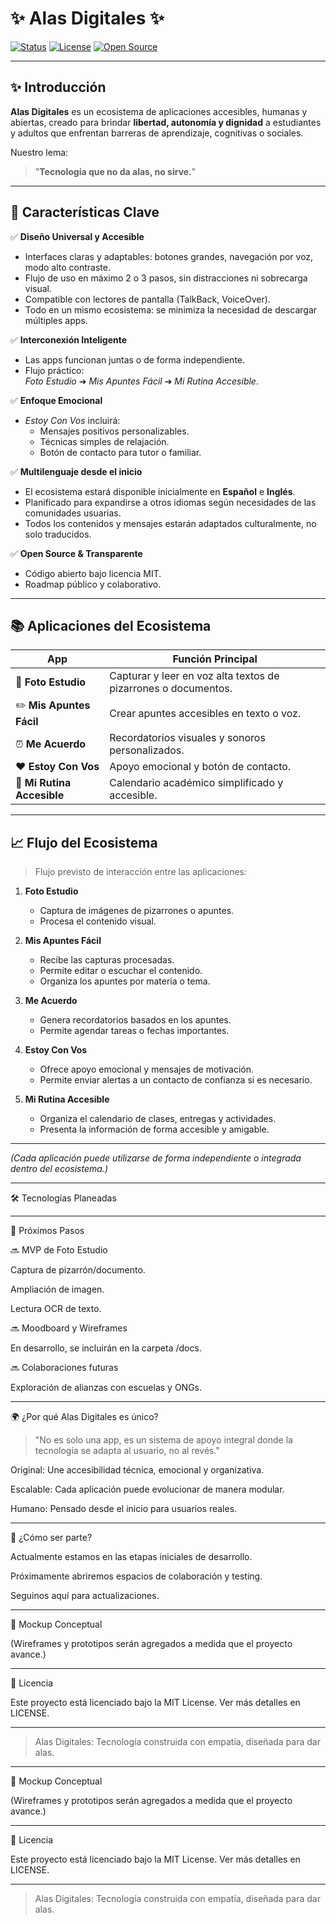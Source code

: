 # ✨ Alas Digitales ✨

[![Status](https://img.shields.io/badge/status-early%20development-blueviolet)]()
[![License](https://img.shields.io/badge/license-MIT-brightgreen)]()
[![Open Source](https://img.shields.io/badge/open--source-yes-success)]()

---

## ✨️ Introducción

**Alas Digitales** es un ecosistema de aplicaciones accesibles, humanas y abiertas, creado para brindar **libertad, autonomía y dignidad** a estudiantes y adultos que enfrentan barreras de aprendizaje, cognitivas o sociales.

Nuestro lema:  
> "**Tecnología que no da alas, no sirve.**"

---

## 🚀 Características Clave

✅ **Diseño Universal y Accesible**  
- Interfaces claras y adaptables: botones grandes, navegación por voz, modo alto contraste.
- Flujo de uso en máximo 2 o 3 pasos, sin distracciones ni sobrecarga visual.
- Compatible con lectores de pantalla (TalkBack, VoiceOver).
- Todo en un mismo ecosistema: se minimiza la necesidad de descargar múltiples apps.

✅ **Interconexión Inteligente**  
- Las apps funcionan juntas o de forma independiente.
- Flujo práctico:  
  *Foto Estudio* ➔ *Mis Apuntes Fácil* ➔ *Mi Rutina Accesible*.

✅ **Enfoque Emocional**  
- *Estoy Con Vos* incluirá:
  - Mensajes positivos personalizables.
  - Técnicas simples de relajación.
  - Botón de contacto para tutor o familiar.

✅ **Multilenguaje desde el inicio**  
- El ecosistema estará disponible inicialmente en **Español** e **Inglés**.
- Planificado para expandirse a otros idiomas según necesidades de las comunidades usuarias.
- Todos los contenidos y mensajes estarán adaptados culturalmente, no solo traducidos.

✅ **Open Source & Transparente**  
- Código abierto bajo licencia MIT.
- Roadmap público y colaborativo.

---

## 📚 Aplicaciones del Ecosistema

| App                  | Función Principal                                          |
|----------------------|-------------------------------------------------------------|
| 📸 **Foto Estudio**       | Capturar y leer en voz alta textos de pizarrones o documentos. |
| ✏️ **Mis Apuntes Fácil**   | Crear apuntes accesibles en texto o voz.                      |
| ⏰ **Me Acuerdo**          | Recordatorios visuales y sonoros personalizados.            |
| ❤️ **Estoy Con Vos**       | Apoyo emocional y botón de contacto.                         |
| 📅 **Mi Rutina Accesible** | Calendario académico simplificado y accesible.               |

---

## 📈 Flujo del Ecosistema

> Flujo previsto de interacción entre las aplicaciones:

1. **Foto Estudio**  
   - Captura de imágenes de pizarrones o apuntes.
   - Procesa el contenido visual.

2. **Mis Apuntes Fácil**  
   - Recibe las capturas procesadas.
   - Permite editar o escuchar el contenido.
   - Organiza los apuntes por materia o tema.

3. **Me Acuerdo**  
   - Genera recordatorios basados en los apuntes.
   - Permite agendar tareas o fechas importantes.

4. **Estoy Con Vos**  
   - Ofrece apoyo emocional y mensajes de motivación.
   - Permite enviar alertas a un contacto de confianza si es necesario.

5. **Mi Rutina Accesible**  
   - Organiza el calendario de clases, entregas y actividades.
   - Presenta la información de forma accesible y amigable.

---

*(Cada aplicación puede utilizarse de forma independiente o integrada dentro del ecosistema.)*

---

🛠️ Tecnologías Planeadas


---

📌 Próximos Pasos

🔜 MVP de Foto Estudio

Captura de pizarrón/documento.

Ampliación de imagen.

Lectura OCR de texto.


🔜 Moodboard y Wireframes

En desarrollo, se incluirán en la carpeta /docs.


🔜 Colaboraciones futuras

Exploración de alianzas con escuelas y ONGs.



---

🌍 ¿Por qué Alas Digitales es único?

> "No es solo una app, es un sistema de apoyo integral donde la tecnología se adapta al usuario, no al revés."



Original: Une accesibilidad técnica, emocional y organizativa.

Escalable: Cada aplicación puede evolucionar de manera modular.

Humano: Pensado desde el inicio para usuarios reales.



---

📩 ¿Cómo ser parte?

Actualmente estamos en las etapas iniciales de desarrollo.

Próximamente abriremos espacios de colaboración y testing.

Seguinos aquí para actualizaciones.



---

🎨 Mockup Conceptual

(Wireframes y prototipos serán agregados a medida que el proyecto avance.)


---

📜 Licencia

Este proyecto está licenciado bajo la MIT License.
Ver más detalles en LICENSE.


---

> Alas Digitales: Tecnología construida con empatía, diseñada para dar alas.


---

🎨 Mockup Conceptual

(Wireframes y prototipos serán agregados a medida que el proyecto avance.)


---

📜 Licencia

Este proyecto está licenciado bajo la MIT License.
Ver más detalles en LICENSE.


---

> Alas Digitales: Tecnología construida con empatía, diseñada para dar alas.
